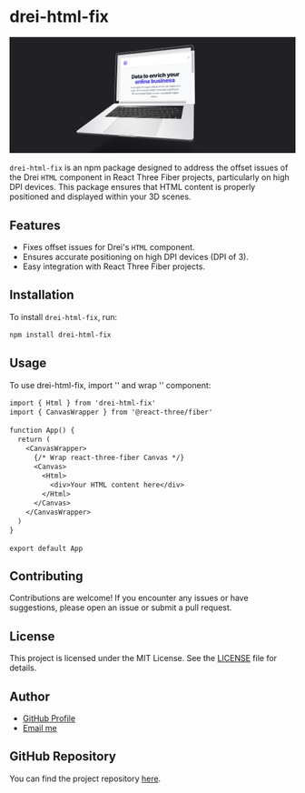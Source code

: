 # drei-html-fix

![Drei HTML Fix Logo](https://raw.githubusercontent.com/IsaacUA/drei-html-fix/main/media/logo.png)

`drei-html-fix` is an npm package designed to address the offset issues of the Drei `HTML` component in React Three Fiber projects, particularly on high DPI devices. This package ensures that HTML content is properly positioned and displayed within your 3D scenes.

## Features

- Fixes offset issues for Drei's `HTML` component.
- Ensures accurate positioning on high DPI devices (DPI of 3).
- Easy integration with React Three Fiber projects.

## Installation

To install `drei-html-fix`, run:

```bash
npm install drei-html-fix
```

## Usage

To use drei-html-fix, import '<CanvasWrapper>' and wrap '<Canvas>' component:

```tsx
import { Html } from 'drei-html-fix'
import { CanvasWrapper } from '@react-three/fiber'

function App() {
  return (
    <CanvasWrapper>
      {/* Wrap react-three-fiber Canvas */}
      <Canvas>
        <Html>
          <div>Your HTML content here</div>
        </Html>
      </Canvas>
    </CanvasWrapper>
  )
}

export default App
```

## Contributing

Contributions are welcome! If you encounter any issues or have suggestions, please open an issue or submit a pull request.

## License

This project is licensed under the MIT License. See the [LICENSE](LICENSE) file for details.

## Author

- [GitHub Profile](https://github.com/IsaacUA)
- [Email me](mailto:dmytro.hordus@gmail.com)

## GitHub Repository

You can find the project repository [here](https://github.com/IsaacUA/drei-html-fix).
